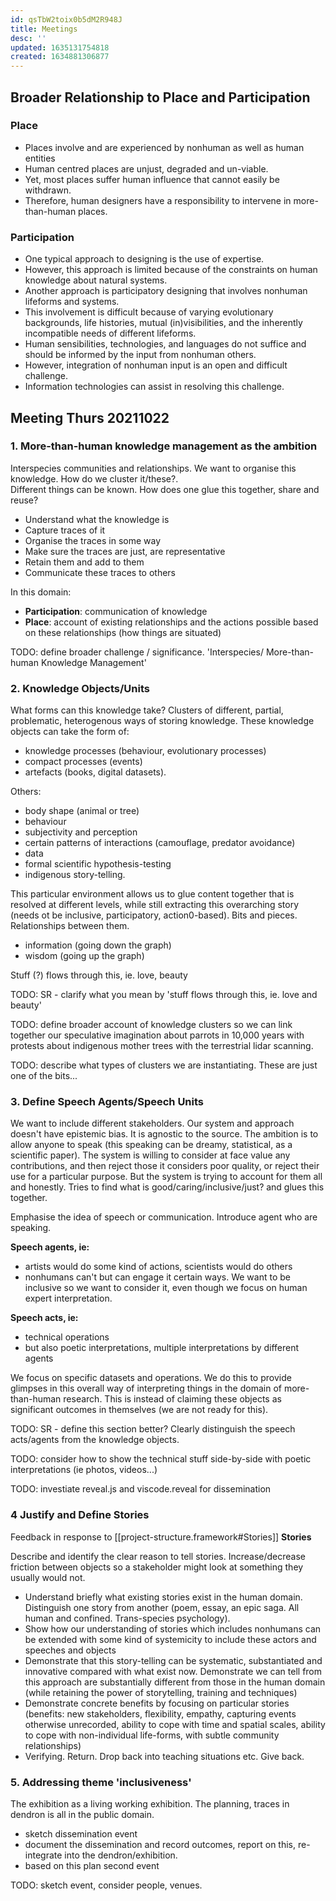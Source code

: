 ```yaml
---
id: qsTbW2toix0b5dM2R948J
title: Meetings
desc: ''
updated: 1635131754818
created: 1634881306877
---
```

## Broader Relationship to Place and Participation
### Place

- Places involve and are experienced by nonhuman as well as human entities
- Human centred places are unjust, degraded and un-viable.
- Yet, most places suffer human influence that cannot easily be withdrawn.
- Therefore, human designers have a responsibility to intervene in more-than-human places.

### Participation

- One typical approach to designing is the use of expertise. 
- However, this approach is limited because of the constraints on human knowledge about natural systems.
- Another approach is participatory designing that involves nonhuman lifeforms and systems.
- This involvement is difficult because of varying evolutionary backgrounds, life histories, mutual (in)visibilities, and the inherently incompatible needs of different lifeforms.
- Human sensibilities, technologies, and languages do not suffice and should be informed by the input from nonhuman others.
- However, integration of nonhuman input is an open and difficult challenge.
- Information technologies can assist in resolving this challenge.

## Meeting Thurs 20211022
### 1. More-than-human knowledge management as the ambition
Interspecies communities and relationships. We want to organise this knowledge. How do we cluster it/these?.  
Different things can be known. How does one glue this together, share and reuse? 

- Understand what the knowledge is
- Capture traces of it
- Organise the traces in some way
- Make sure the traces are just, are representative
- Retain them and add to them
- Communicate these traces to others
    
In this domain:

- **Participation**: communication of knowledge
- **Place**: account of existing relationships and the actions possible based on these relationships (how things are situated)

TODO: define broader challenge / significance. 'Interspecies/ More-than-human Knowledge Management'

### 2. Knowledge Objects/Units

What forms can this knowledge take? Clusters of different, partial, problematic, heterogenous ways of storing knowledge. These knowledge objects can take the form of:

- knowledge processes (behaviour, evolutionary processes)
- compact processes (events)
- artefacts (books, digital datasets).

Others:

- body shape (animal or tree)
- behaviour
- subjectivity and perception
- certain patterns of interactions (camouflage, predator avoidance)
- data
- formal scientific hypothesis-testing
- indigenous story-telling.

This particular environment allows us to glue content together that is resolved at different levels, while still extracting this overarching story (needs ot be inclusive, participatory, action0-based).
Bits and pieces. Relationships between them.

- information (going down the graph)
- wisdom (going up the graph)

Stuff (?) flows through this, ie. love, beauty

TODO: SR - clarify what you mean by 'stuff flows through this, ie. love and beauty'

TODO: define broader account of knowledge clusters so we can link together our speculative imagination about parrots in 10,000 years with protests about indigenous mother trees with the terrestrial lidar scanning.

TODO: describe what types of clusters we are instantiating. These are just one of the bits...

### 3. Define Speech Agents/Speech Units

We want to include different stakeholders. Our system and approach doesn't have epistemic bias. It is agnostic to the source. The ambition is to allow anyone to speak (this speaking can be dreamy, statistical, as a scientific paper). 
The system is willing to consider at face value any contributions, and then reject those  it considers poor quality, or reject their use for a particular purpose. 
But the system is trying to account for them all and honestly. Tries to find what is good/caring/inclusive/just? and glues this together.

Emphasise the idea of speech or communication. Introduce agent who are speaking.

**Speech agents, ie:**

- artists would do some kind of actions, scientists would do others
- nonhumans can't but can engage it certain ways. We want to be inclusive so we want to consider it, even though we focus on human expert interpretation.

**Speech acts, ie:**

- technical operations
- but also poetic interpretations, multiple interpretations by different agents

We focus on  specific datasets and operations. 
We do this to provide glimpses in this overall way of interpreting things in the domain of more-than-human research. 
This is instead of claiming these objects as significant outcomes in themselves (we are not ready for this).

TODO: SR - define this section better? Clearly distinguish the speech acts/agents from the knowledge objects.

TODO: consider how to show the technical stuff side-by-side with poetic interpretations (ie photos, videos...) 

TODO: investiate reveal.js and viscode.reveal for dissemination

### 4 Justify and Define Stories

Feedback in response to [[project-structure.framework#Stories]] **Stories**

Describe and identify the clear reason to tell stories. Increase/decrease friction between objects so a stakeholder might look at something they usually would not. 

- Understand briefly what existing stories exist in the human domain. Distinguish one story from another (poem, essay, an epic saga. All human and confined. Trans-species psychology).
- Show how our understanding of stories which includes nonhumans can be extended with some kind of systemicity to include these actors and speeches and objects
- Demonstrate that this story-telling can be systematic, substantiated and innovative compared with what exist now. Demonstrate we can tell from this approach are substantially different from those in the human domain (while retaining the power of storytelling, training and techniques)
- Demonstrate concrete benefits by focusing on particular stories  (benefits: new stakeholders, flexibility, empathy, capturing events otherwise unrecorded, ability to cope with time and spatial scales, ability to cope with non-individual life-forms, with subtle community relationships)
- Verifying. Return. Drop back into teaching situations etc. Give back.

### 5. Addressing theme 'inclusiveness'

The exhibition as a living working exhibition. The planning, traces in dendron is all in the public domain. 
- sketch dissemination event
- document the dissemination and record outcomes, report on this, re-integrate into the dendron/exhibition. 
- based on this  plan second event
  
TODO: sketch event, consider people, venues. 

